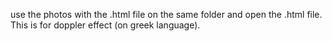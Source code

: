 use the photos with the .html file on the same folder and open the .html file.
This is for doppler effect (on greek language).
